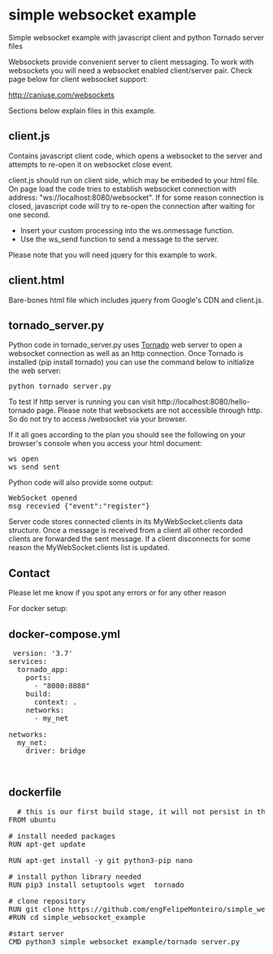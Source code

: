 simple websocket example
========================

Simple websocket example with javascript client and python Tornado server files

Websockets provide convenient server to client messaging. To work with websockets you will need a websocket enabled client/server pair. Check page below for client websocket support:

http://caniuse.com/websockets

Sections below explain files in this example.

client.js
-------------
Contains javascript client code, which opens a websocket to the server and attempts to re-open it on websocket close event.

client.js should run on client side, which may be embeded to your html file. On page load the code tries to establish websocket connection with address: "ws://localhost:8080/websocket". If for some reason connection is closed, javascript code will try to re-open the connection after waiting for one second.

+ Insert your custom processing into the ws.onmessage function. 
+ Use the ws_send function to send a message to the server. 

Please note that you will need jquery for this example to work.

client.html
-------------
Bare-bones html file which includes jquery from Google's CDN and client.js.

tornado_server.py
--------------------
Python code in tornado_server.py uses [Tornado](http://www.tornadoweb.org/) web server to open a websocket connection as well as an http connection. Once Tornado is installed (pip install tornado) you can use the command below to initialize the web server:

<pre>
python tornado_server.py
</pre>

To test if http server is running you can visit http://localhost:8080/hello-tornado page. Please note that websockets are not accessible through http. So do not try to access /websocket via your browser.

If it all goes according to the plan you should see the following on your browser's console when you access your html document:

<pre>
ws open
ws_send sent
</pre>

Python code will also provide some output:

<pre>
WebSocket opened
msg recevied {"event":"register"}
</pre>

Server code stores connected clients in its MyWebSocket.clients data structure. Once a message is received from a client all other recorded clients are forwarded the sent message. If a client disconnects for some reason the MyWebSocket.clients list is updated.

Contact
--------------------
Please let me know if you spot any errors or for any other reason

For docker setup:

docker-compose.yml
--------------------
<pre>
 version: '3.7'
services:
  tornado_app:
    ports:
      - "8080:8888"
    build:
      context: .
    networks:
      - my_net

networks:
  my_net:
    driver: bridge

 </pre>



dockerfile
--------------------
<pre>
  # this is our first build stage, it will not persist in the final image
FROM ubuntu

# install needed packages
RUN apt-get update

RUN apt-get install -y git python3-pip nano

# install python library needed
RUN pip3 install setuptools wget  tornado

# clone repository
RUN git clone https://github.com/engFelipeMonteiro/simple_websocket_example.git
#RUN cd simple_websocket_example

#start server
CMD python3 simple_websocket_example/tornado_server.py
</pre>
